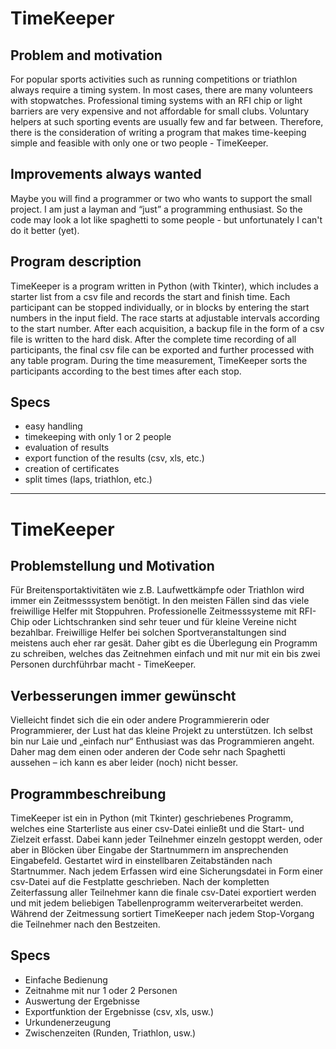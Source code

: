 # TimeKeeper
## Problem and motivation
For popular sports activities such as running competitions or triathlon always require a timing system. In most cases, there are many volunteers with stopwatches. Professional timing systems with an RFI chip or light barriers are very expensive and not affordable for small clubs. Voluntary helpers at such sporting events are usually few and far between. Therefore, there is the consideration of writing a program that makes time-keeping simple and feasible with only one or two people - TimeKeeper.

## Improvements always wanted
Maybe you will find a programmer or two who wants to support the small project. I am just a layman and “just” a programming enthusiast. So the code may look a lot like spaghetti to some people - but unfortunately I can't do it better (yet).

## Program description
TimeKeeper is a program written in Python (with Tkinter), which includes a starter list from a csv file and records the start and finish time. Each participant can be stopped individually, or in blocks by entering the start numbers in the input field. The race starts at adjustable intervals according to the start number. After each acquisition, a backup file in the form of a csv file is written to the hard disk. After the complete time recording of all participants, the final csv file can be exported and further processed with any table program. During the time measurement, TimeKeeper sorts the participants according to the best times after each stop.

## Specs
* easy handling
* timekeeping with only 1 or 2 people
* evaluation of results
* export function of the results (csv, xls, etc.)
* creation of certificates
* split times (laps, triathlon, etc.)

_______________________________________________________________________


# TimeKeeper
## Problemstellung und Motivation
Für Breitensportaktivitäten wie z.B. Laufwettkämpfe oder Triathlon wird immer ein Zeitmesssystem benötigt. In den meisten Fällen sind das viele freiwillige Helfer mit Stoppuhren.
Professionelle Zeitmesssysteme mit RFI-Chip oder Lichtschranken sind sehr teuer und für kleine Vereine nicht bezahlbar.
Freiwillige Helfer bei solchen Sportveranstaltungen sind meistens auch eher rar gesät. Daher gibt es die Überlegung ein Programm zu schreiben, welches das Zeitnehmen einfach und mit nur mit ein bis zwei Personen durchführbar macht - TimeKeeper.

## Verbesserungen immer gewünscht
Vielleicht findet sich die ein oder andere Programmiererin oder Programmierer, der Lust hat das kleine Projekt zu unterstützen.
Ich selbst bin nur Laie und „einfach nur“ Enthusiast was das Programmieren angeht.
Daher mag dem einen oder anderen der Code sehr nach Spaghetti aussehen – ich kann es aber leider (noch) nicht besser.

## Programmbeschreibung
TimeKeeper ist ein in Python (mit Tkinter) geschriebenes Programm, welches eine Starterliste aus einer csv-Datei einließt und die Start- und Zielzeit erfasst.
Dabei kann jeder Teilnehmer einzeln gestoppt werden, oder aber in Blöcken über Eingabe der Startnummern im ansprechenden Eingabefeld.
Gestartet wird in einstellbaren Zeitabständen nach Startnummer.
Nach jedem Erfassen wird eine Sicherungsdatei in Form einer csv-Datei auf die Festplatte geschrieben. Nach der kompletten Zeiterfassung aller Teilnehmer kann die finale csv-Datei exportiert werden und mit jedem beliebigen Tabellenprogramm weiterverarbeitet werden.
Während der Zeitmessung sortiert TimeKeeper nach jedem Stop-Vorgang die Teilnehmer nach den Bestzeiten.

## Specs
* Einfache Bedienung
* Zeitnahme mit nur 1 oder 2 Personen
* Auswertung der Ergebnisse
* Exportfunktion der Ergebnisse (csv, xls, usw.)
* Urkundenerzeugung
* Zwischenzeiten (Runden, Triathlon, usw.)

